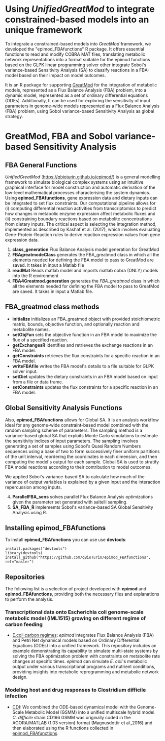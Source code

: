 
# Using _UnifiedGreatMod_ to integrate constrained-based models into an unique framework

To integrate a constrained-based models into _GreatMod_ framework, we developed the "epimod_FBAfunctions" R package. It offers essential functions to read and modify COBRA MAT files, translating metabolic network representations into a format suitable for the epimod functions based on the GLPK linear programming solver other integrate Sobol's variance-based Sensitivity Analysis (SA) to classify reactions in a FBA-model based on their impact on model outcomes.

It is an R package for supporting [GreatMod](https://qbioturin.github.io/epimod/) for the integration of metabolic models, represented as a Flux Balance Analysis (FBA) problem, into a dynamic model, represented as a set of ordinary differential equations (ODEs). Additionally, It can be used for exploring the sensitivity of input parameters in genome-wide models represented as a Flux Balance Analysis (FBA) problem, using Sobol variance-based Sensitivity Analysis as global strategy.

# GreatMod, FBA and Sobol variance-based Sensitivity Analysis

## FBA General Functions

_UnifiedGreatMod_ (https://qbioturin.github.io/epimod/) is a general modelling framework to simulate biological complex systems using an
intuitive graphical interface for model construction and automatic derivation of the low-level mathematical processes characterising
the system dynamics. Using **epimod_FBAfunctions**, gene expression data and dietary inputs can be integrated to set flux constraints. Our computational pipeline allows for (i) computing differential reaction activities from transcriptomics to predict how changes in metabolic enzyme expression affect metabolic fluxes and (ii) constraining boundary reactions based on metabolite concentrations from dietary inputs. The critical aspect is selecting the integration method, implemented as described by Kashaf et al. (2017), which involves evaluating Gene-Protein-Reaction rules to derive reaction expression values from gene expression data.

1. **class_generation** Flux Balance Analysis model generation for GreatMod
2. **FBAgreatmodeClass** generates the FBA_greatmod class in which all the elements needed for defining the FBA model to pass to GreatMod are saved. It takes in input a Matlab file
3. **readMat** Reads matlab model and imports matlab cobra (ONLY) models into the R environment
4. **FBA4Greatmod.generation** generates the *FBA_greatmod* class in which all the elements needed for defining the FBA model to pass to GreatMod are saved. It takes in input a Matlab file.

## FBA_greatmod class methods

- **initialize** initializes an FBA_greatmod object with provided stoichiometric matrix, bounds, objective function, and optionally reaction and metabolite names.
- **setObjFun** sets the objective function in an FBA model to maximize the flux of a specified reaction.
- **getExchangesR** identifies and retrieves the exchange reactions in an FBA model.
- **getConstraints** retrieves the flux constraints for a specific reaction in an FBA model.
- **writeFBAfile** writes the FBA model's details to a file suitable for GLPK solver input.
- **setDiet** updates the dietary constraints in an FBA model based on input from a file or data frame.
- **setConstraints**  updates the flux constraints for a specific reaction in an FBA model.

## Global Sensitivity Analysis Functions

Also, **epimod_FBAfunctions** allows for Global SA. It is an analysis workflow ideal for any genome-wide constraint-based model combined with the random sampling scheme of parameters. The sampling method is a variance-based global SA that exploits Monte Carlo simulations to estimate the sensitivity indices of input parameters. The sampling involves generating a set of samples using Sobol's Quasi Random Numbers sequences using a base of two to form successively finer uniform partitions of the unit interval, reordering the coordinates in each dimension, and then computing the model's output for each sample. Global SA is used to stratify FBA model reactions according to their contribution to model outcomes. 

We applied Sobol's variance-based SA to calculate how much of the variance of output variables is explained by a given input and the interaction repercussion among inputs.

4. **ParallelFBA_sens** solves parallel Flux Balance Analysis optimizations given the parameter set generated with saltelli sampling.
5. **SA_FBA_R** implememts Sobol's variance-based SA Global Sensitivity Analysis using R.

## Installing epimod_FBAfunctions

To install **epimod_FBAfunctions** you can use use **devtools**:

```
install.packages("devtools")
library(devtools)
install_github("https://github.com/qBioTurin/epimod_FBAfunctions", ref="master")
```

## Repositories

The following list is a selection of project developed with **epimod** and **epimod_FBAfunctions**, providing both the necessary files and explanations to perform the analysis. 

### Transcriptional data onto Escherichia coli genome-scale metabolic model (iML1515) growing on different regime of carbon feeding

* [E.coli carbon regimes](https://github.com/qBioTurin/Ec_coli_modelling): _epimod_ integrates Flux Balance Analysis (FBA) and Petri Net dynamical models based on Ordinary Differential Equations (ODEs) into a unified framework. This repository includes an example demonstrating its capability to simulate multi-state systems by solving the FBA optimization problem with constraints on metabolite rate changes at specific times. _epimod_ can simulate _E. coli_'s metabolic output under various transcriptional programs and nutrient conditions, providing insights into metabolic reprogramming and metabolic network design.

### Modeling host and drug responses to Clostridium difficile infection
* [CDI](https://github.com/qBioTurin/EpiCell_CDifficile): We combined the ODE-based dynamical model with the Genome-Scale Metabolic Model (GSMM) into a unified multiscale hybrid model. _C. difficile_ strain CD196 GSMM was originally coded in the AGORA/MATLAB (1.03 version) format (Magnusdottir et al.,2016) and then elaborated using the R functions collected in [epimod_FBAfunctions](https://github.com/qBioTurin/epimod_FBAfunctions).
